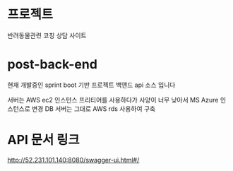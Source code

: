 # 프로젝트
반려동물관련 코칭 상담 사이트


# post-back-end
현재 개발중인 sprint boot 기반 프로젝트 백앤드 api 소스 입니다

서버는 AWS ec2 인스턴스 프리티어를 사용하다가 사양이 너무 낮아서
MS Azure 인스턴스로 변경 DB 서버는 그대로 AWS rds 사용하여 구축


# API 문서 링크 
http://52.231.101.140:8080/swagger-ui.html#/



